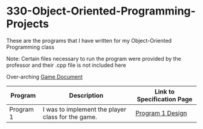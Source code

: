 # 330-Object-Oriented-Programming-Projects
These are the programs that I have written for my Object-Oriented Programming class

Note: Certain files necessary to run the program were provided by the professor and their .cpp file is not included here

Over-arching [Game Document](http://zimmer.cs.edinboro.edu/csci330/game_v1.pdf)

Program | Description | Link to Specification Page
------- | ----------- | --------------------------
Program 1 | I was to implement the player class for the game. | [Program 1 Design](http://zimmer.cs.edinboro.edu/csci330/p1_design.pdf)
